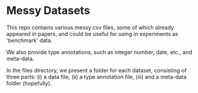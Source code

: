# Messy Datasets
This repo contains various messy csv files, some of which already appeared in papers, and could be useful for using in experiments as 'benchmark' data.

We also provide type annotations, such as integer number, date, etc., and meta-data.

In the files directory, we present a folder for each dataset, consisting of three parts: (i) a data file, (ii) a type annotation file, (iii) and a meta-data folder (hopefully).
